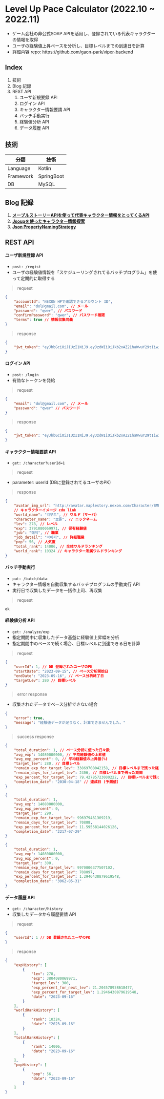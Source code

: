 # Level Up Pace Calculator (2022.10 ~ 2022.11)

- ゲーム会社の非公式SOAP APIを活用し、登録されている代表キャラクターの情報を取得
- ユーザの経験値上昇ペースを分析し、目標レベルまでの到達日を計算
- 詳細内容 repo: https://github.com/gaon-park/viper-backend

## Index
1. 技術
2. Blog 記録
3. REST API
    1. ユーザ新規要録 API
    2. ログイン API
    3. キャラクター情報要請 API
    4. バッチ手動実行
    5. 経験値分析 API
    6. データ履歴 API

## 技術

| 分類        | 技術         |
|-----------|------------|
| Language  | Kotlin     |
| Framework | SpringBoot |
| DB        | MySQL      |

## Blog 記録

1. **[メープルストーリーAPIを使って代表キャラクター情報をとってくるAPI](https://ondol-diary.tistory.com/3)**
2. **[Jsoupを使ったキャラクター情報探索](https://ondol-diary.tistory.com/4)**
3. **[Json PropertyNamingStrategy](https://ondol-diary.tistory.com/5)**

## REST API

#### ユーザ新規登録 API
- `post: /regist`
- ユーザの経験値情報を「スケジューリングされてるバッチプログラム」を使って定期的に取得する

> request

```json
{
    "accountId": "NEXON HPで確認できるアカウント ID", 
    "email": "dol@gmail.com", // メール
    "password": "qwer", // パスワード
    "confirmPassword": "qwer", // パスワード確認
    "terms": true // 情報収集同義
}
```

> response

```json
{
    "jwt_token": "eyJhbGciOiJIUzI1NiJ9.eyJzdWIiOiJkb2xAZ21haWwuY29tIiwicm9sZXMiOlsiUk9MRV9VU0VSIl0sImlhdCI6MTY5NDg2NzM4NSwiZXhwIjoxNjk0ODY5MTg1fQ.D1Qj12Vqc1jeOoXb2YJ5A8sjd_AHzqCBQREg2NOtRw8"
}
```

#### ログイン API
- `post: /login`
- 有効なトークンを発給

> request

```json
{
    "email": "dol@gmail.com", // メール
    "password": "qwer" // パスワード
}
```

> response

```json
{
    "jwt_token": "eyJhbGciOiJIUzI1NiJ9.eyJzdWIiOiJkb2xAZ21haWwuY29tIiwicm9sZXMiOlsiUk9MRV9VU0VSIl0sImlhdCI6MTY5NDg2NzM4NSwiZXhwIjoxNjk0ODY5MTg1fQ.D1Qj12Vqc1jeOoXb2YJ5A8sjd_AHzqCBQREg2NOtRw8"
}
```

#### キャラクター情報要請 API 
- `get: /character?userId=1`

> request

- parameter: userId (DBに登録されてるユーザのPK)

> response

```json
{
    "avatar_img_url": "http://avatar.maplestory.nexon.com/Character/BMEALBGIOAHHIICCMOLCFNFKFLBLFMKPNGPBLMCKIGGHEFMKJOJOBHCFBCJNAAIELNHCBHBMFLBGONPBNDBIOEPKGPCABLDLCODBOLBGPHKAPPFCKNGBMBIPCEAFNIEKDKIBOGNIPAALJBBAJHBDELMNHAINLFLLOINKFILNENLPKCBILDIOHFJEMNAOBNFHKMEPPEHKPAMDMJAJPACFPMGGMCBFFLELJLGPDJNMHOFHPFGCBLDCIOECPFICDDKM.png",
	// キャラクターイメージ cdn link
    "world_name": "리부트", // ワルド（サーバ）
    "character_name": "뽀돌", // ニックネーム
    "lev": 278, // レベル
    "exp": 3791080069971, // 保有経験値
    "job": "해적", // 職業
    "job_detail": "바이퍼", // 詳細職業
    "pop": 56, // 人気度
    "total_rank": 14006, // 全体ワルドランキング
    "world_rank": 10324 // キャラクター所属ワルドランキング
}
```

#### バッチ手動実行
- `put: /batch/data`
- キャラクター情報を自動収集するバッチプログラムの手動実行 API
- 実行日で収集したデータを一括作上司、再収集

> request

```
ok
```

#### 経験値分析 API
- `get: /analyze/exp`
- 指定期間中に収集したデータ基盤に経験値上昇幅を分析
- 指定期間中のペースで続く場合、目標レベルに到達できる日を計算

> request

```json
{
    "userId": 1, // DB 登録されたユーザのPK
    "startDate": "2023-09-15", // ペース分析開始日
    "endDate": "2023-09-16", // ペース分析終了日
    "targetLev": 280 // 目標レベル
}

```

> error response

- 収集されたデータでペース分析できない場合

```json
{
    "error": true,
    "message": "経験値データが足りなく、計算できませんでした。"
}

```

> success response

```json
{
    "total_duration": 1, // ペース分析に使った日々数
    "avg_exp": 14080000000, // 平均経験値の上昇値
    "avg_exp_percent": 0, // 平均経験値の上昇値(%)
    "target_lev": 280, // 目標レベル
    "remain_exp_for_target_lev": 33869708042158, // 目標レベルまで残った経験値
    "remain_days_for_target_lev": 2406, // 目標レベルまで残った期間
    "exp_percent_for_target_lev": 79.42785723000222, // 目標レベルまで残った経験値(%)
    "completion_date": "2030-04-18" // 達成日 (予測値)
}
```

```json
{
    "total_duration": 1,
    "avg_exp": 14080000000,
    "avg_exp_percent": 0,
    "target_lev": 290,
    "remain_exp_for_target_lev": 996979461309219,
    "remain_days_for_target_lev": 70808,
    "exp_percent_for_target_lev": 11.59558144026126,
    "completion_date": "2217-07-29"
}
```

```json
{
    "total_duration": 1,
    "avg_exp": 14080000000,
    "avg_exp_percent": 0,
    "target_lev": 300,
    "remain_exp_for_target_lev": 9970006377507102,
    "remain_days_for_target_lev": 708097,
    "exp_percent_for_target_lev": 1.2946430879619548,
    "completion_date": "3962-05-31"
}
```

#### データ履歴 API
- `get: /character/history`
- 収集したデータから履歴要請 API

> request

```json
{
    "userId": 1 // DB 登録されたユーザのPK
}
```

> response

```json
{
    "expHistory": [
        {
            "lev": 278,
            "exp": 3804080069971,
            "target_lev": 300,
            "exp_percent_for_next_lev": 21.204578958618477,
            "exp_percent_for_target_lev": 1.2946430879619548,
            "date": "2023-09-16"
        }
    ],
    "worldRankHistory": [
        {
            "rank": 10324,
            "date": "2023-09-16"
        }
    ],
    "totalRankHistory": [
        {
            "rank": 14006,
            "date": "2023-09-16"
        }
    ],
    "popHistory": [
        {
            "pop": 56,
            "date": "2023-09-16"
        }
    ]
}
```
